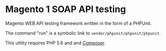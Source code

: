 # Magento 1 SOAP API testing
Magento WEB API testing framework written in the form of a PHPUnit.

The command "run" is a symbolic link to ```vendor/phpunit/phpunit/phpunit```.

This utility requires PHP 5.6 and and [Composer](https://getcomposer.org).
